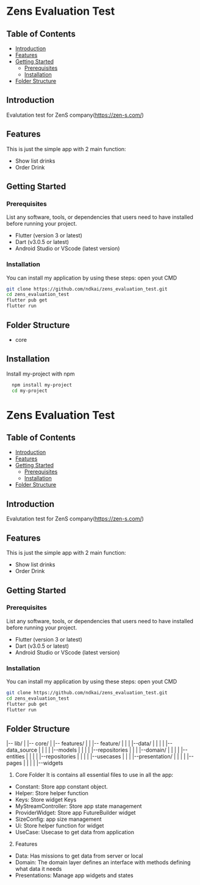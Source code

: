 
# Zens Evaluation Test

## Table of Contents

- [Introduction](#introduction)
- [Features](#features)
- [Getting Started](#getting-started)
    - [Prerequisites](#prerequisites)
    - [Installation](#installation)
- [Folder Structure](#folder-structure)

## Introduction
Evalutation test for ZenS company(https://zen-s.com/)
## Features

This is just the simple app with 2 main function:
- Show list drinks
- Order Drink
## Getting Started
### Prerequisites

List any software, tools, or dependencies that users need to have installed before running your project.

- Flutter (version 3 or latest)
- Dart (v3.0.5 or latest)
- Android Studio or VScode (latest version)
### Installation
You can install my application by using these steps:
open yout CMD
  ```bash
git clone https://github.com/ndkai/zens_evaluation_test.git
cd zens_evaluation_test
flutter pub get
flutter run
```

## Folder Structure
 - core


## Installation

Install my-project with npm

```bash
  npm install my-project
  cd my-project
```
    
# Zens Evaluation Test

## Table of Contents

- [Introduction](#introduction)
- [Features](#features)
- [Getting Started](#getting-started)
    - [Prerequisites](#prerequisites)
    - [Installation](#installation)
- [Folder Structure](#folder-structure)

## Introduction
Evalutation test for ZenS company(https://zen-s.com/)
## Features

This is just the simple app with 2 main function:
- Show list drinks
- Order Drink
## Getting Started
### Prerequisites

List any software, tools, or dependencies that users need to have installed before running your project.

- Flutter (version 3 or latest)
- Dart (v3.0.5 or latest)
- Android Studio or VScode (latest version)
### Installation
You can install my application by using these steps:
open yout CMD
  ```bash
git clone https://github.com/ndkai/zens_evaluation_test.git
cd zens_evaluation_test
flutter pub get
flutter run
```

## Folder Structure
|-- lib/
|   |-- core/
|   |-- features/
|   |   |-- feature/
|   |   |   |--data/
|   |   |   |    |--data_source
|   |   |   |    |--models
|   |   |   |    |--repositories
|   |   |   |--domain/
|   |   |   |    |--entities
|   |   |   |    |--repositories
|   |   |   |    |--usecases
|   |   |   |--presentation/
|   |   |   |    |--pages
|   |   |   |    |--widgets

1. Core Folder
It is contains all essential files to use in all the app:
 - Constant: Store app constant object.
 - Helper: Store helper function 
 - Keys: Store widget Keys
 - MyStreamController: Store app state management
 - ProviderWidget: Store app FutureBuilder widget
 - SizeConfig: app size management
 - Ui: Store helper function for widget
 - UseCase: Usecase to get data from application
2. Features
 - Data: Has missions to get data from server or local
 - Domain: The domain layer defines an interface with methods defining what data it needs
 - Presentations: Manage app widgets and states
